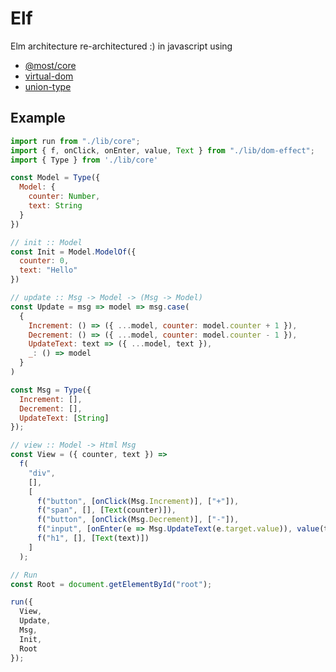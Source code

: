 # Elf
Elm architecture re-architectured :) in javascript using

 - [@most/core](https://github.com/mostjs/core)
 - [virtual-dom](https://github.com/Matt-Esch/virtual-dom)
 - [union-type](https://github.com/paldepind/union-type)

## Example

```javascript
import run from "./lib/core";
import { f, onClick, onEnter, value, Text } from "./lib/dom-effect";
import { Type } from './lib/core'

const Model = Type({
  Model: {
    counter: Number,
    text: String
  }
})

// init :: Model
const Init = Model.ModelOf({
  counter: 0,
  text: "Hello"
})

// update :: Msg -> Model -> (Msg -> Model)
const Update = msg => model => msg.case(
  {
    Increment: () => ({ ...model, counter: model.counter + 1 }),
    Decrement: () => ({ ...model, counter: model.counter - 1 }),
    UpdateText: text => ({ ...model, text }),
    _: () => model
  }
)

const Msg = Type({
  Increment: [],
  Decrement: [],
  UpdateText: [String]
});

// view :: Model -> Html Msg
const View = ({ counter, text }) =>
  f(
    "div",
    [],
    [
      f("button", [onClick(Msg.Increment)], ["+"]),
      f("span", [], [Text(counter)]),
      f("button", [onClick(Msg.Decrement)], ["-"]),
      f("input", [onEnter(e => Msg.UpdateText(e.target.value)), value(text)], []),
      f("h1", [], [Text(text)])
    ]
  );

// Run
const Root = document.getElementById("root");

run({
  View,
  Update,
  Msg,
  Init,
  Root
});
```